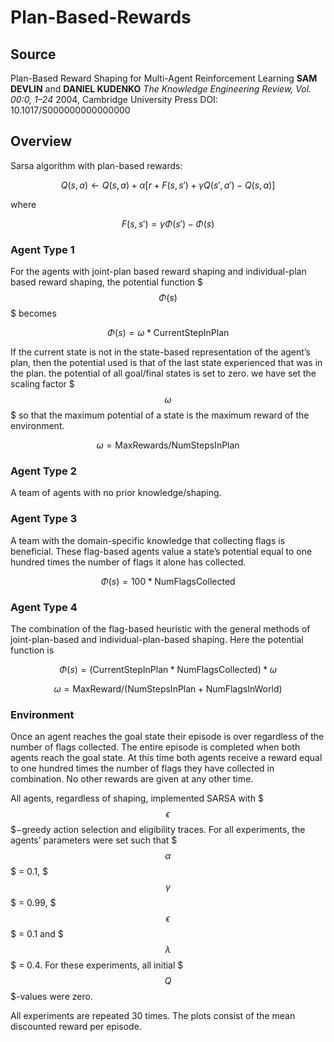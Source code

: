 # Plan-Based-Rewards

## Source

Plan-Based Reward Shaping for Multi-Agent Reinforcement Learning
**SAM DEVLIN** and **DANIEL KUDENKO**
_The Knowledge Engineering Review, Vol. 00:0, 1–24_
2004, Cambridge University Press
DOI: 10.1017/S000000000000000

## Overview

Sarsa algorithm with plan-based rewards:

$$Q(s,a) \leftarrow Q(s,a) + \alpha \left[ r + F(s,s') + \gamma Q(s',a') - Q(s,a) \right]$$

where 

$$F(s,s') = \gamma \Phi(s') - \Phi(s) $$

### Agent Type 1

For the agents with joint-plan based reward shaping and individual-plan based reward shaping, the potential function $$$\Phi(s)$$$ becomes

$$\Phi(s) = \omega * \text{CurrentStepInPlan}$$

If the current state is not in the state-based representation of the agent’s plan, then the potential used is that of the last state experienced that was in the plan. the potential of all goal/final states is set to zero. we have set the scaling factor $$$\omega$$$ so that the maximum potential of a state is the maximum reward of the environment.

$$\omega = \text{MaxRewards}/\text{NumStepsInPlan}$$

### Agent Type 2

A team of agents with no prior knowledge/shaping.

### Agent Type 3

A team with the domain-specific knowledge that collecting flags is beneficial. These flag-based agents value a state’s potential equal to one hundred times the number of flags it alone has collected.

$$\Phi(s) = 100 * \text{NumFlagsCollected}$$

### Agent Type 4

The combination of the flag-based heuristic with the general methods of joint-plan-based and individual-plan-based shaping. Here the potential function is

$$\Phi(s) = (\text{CurrentStepInPlan}*\text{NumFlagsCollected})*\omega$$

$$\omega = \text{MaxReward}/(\text{NumStepsInPlan}+\text{NumFlagsInWorld}) $$

### Environment

Once an agent reaches the goal state their episode is over regardless of the number of flags collected. The entire episode is completed when both agents reach the goal state. At this time both agents receive a reward equal to one hundred times the number of flags they have collected in combination. No other rewards are given at any other time.

All agents, regardless of shaping, implemented SARSA with $$$\epsilon$$$−greedy action selection and eligibility traces. For all experiments, the agents’ parameters were set such that $$$\alpha$$$ = 0.1, $$$\gamma$$$ = 0.99, $$$\epsilon$$$ = 0.1 and $$$\lambda$$$ = 0.4. For these experiments, all initial $$$Q$$$-values were zero.

All experiments are repeated 30 times. The plots consist of the mean discounted reward per episode.
